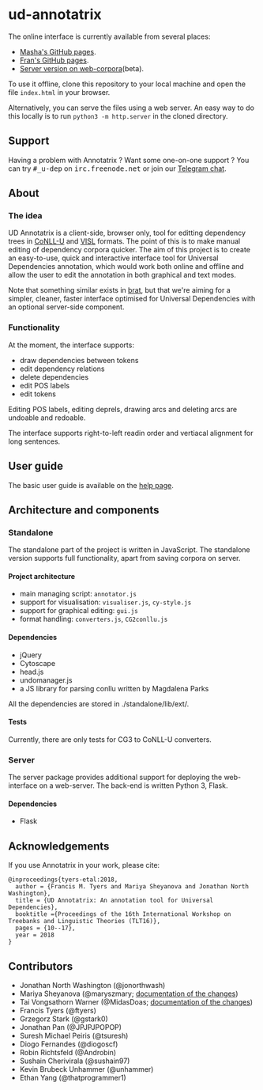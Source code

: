 # ud-annotatrix

The online interface is currently available from several places:

* [Masha's GitHub pages](https://maryszmary.github.io/ud-annotatrix/standalone/annotator.html). 
* [Fran's GitHub pages](https://ftyers.github.io/ud-annotatrix/). 
* [Server version on web-corpora](http://web-corpora.net/wsgi3/annotatrix/)(beta).

To use it offline, clone this repository to your local machine and open the file `index.html` in your browser.

Alternatively, you can serve the files using a web server.  An easy way to do this locally is to run `python3 -m http.server` in the cloned directory.

## Support

Having a problem with Annotatrix ? Want some one-on-one support ? You can try <tt>#_u-dep</tt> on <tt>irc.freenode.net</tt> or
join our [Telegram chat](https://t.me/joinchat/EWWgMhGXARzxvgO5AzI0ew).

## About

### The idea

UD Annotatrix is a client-side, browser only, tool for editting dependency trees in [CoNLL-U](http://universaldependencies.org/format.html) and [VISL](http://beta.visl.sdu.dk/cg3/single/#streamformats) formats.  The point of this is to make manual editing of dependency corpora quicker. The aim of this project is to create an easy-to-use, quick and interactive interface tool for Universal Dependencies annotation, which would work both online and offline and allow the user to edit the annotation in both graphical and text modes.

Note that something similar exists in [brat](http://brat.nlplab.org), but that we're aiming for a simpler, cleaner, faster interface optimised for Universal Dependencies with an optional server-side component.

### Functionality

At the moment, the interface supports:
* draw dependencies between tokens
* edit dependency relations
* delete dependencies
* edit POS labels
* edit tokens

Editing POS labels, editing deprels, drawing arcs and deleting arcs are undoable and redoable.

The interface supports right-to-left readin order and vertiacal alignment for long sentences.

## User guide

The basic user guide is available on the [help page](https://maryszmary.github.io/ud-annotatrix/standalone/help.html).

## Architecture and components


### Standalone

The standalone part of the project is written in JavaScript. The standalone version supports full functionality, apart from saving corpora on server.

#### Project architecture

* main managing script: `annotator.js`
* support for visualisation: `visualiser.js`, `cy-style.js`
* support for graphical editing: `gui.js`
* format handling: `converters.js`, `CG2conllu.js`

#### Dependencies

* jQuery
* Cytoscape
* head.js
* undomanager.js
* a JS library for parsing conllu written by Magdalena Parks

All the dependencies are stored in ./standalone/lib/ext/.

#### Tests

Currently, there are only tests for CG3 to CoNLL-U converters.

### Server

The server package provides additional support for deploying the web-interface on a web-server. The back-end is written Python 3, Flask.

#### Dependencies

* Flask

## Acknowledgements

If you use Annotatrix in your work, please cite:

```
@inproceedings{tyers-etal:2018,
  author = {Francis M. Tyers and Mariya Sheyanova and Jonathan North Washington},
  title = {UD Annotatrix: An annotation tool for Universal Dependencies},
  booktitle ={Proceedings of the 16th International Workshop on Treebanks and Linguistic Theories (TLT16)},
  pages = {10--17},
  year = 2018
}
```

## Contributors

* Jonathan North Washington (@jonorthwash)
* Mariya Sheyanova (@maryszmary; [documentation of the changes](http://wiki.apertium.org/wiki/UD_annotatrix/UD_annotatrix_at_GSoC_2017))
* Tai Vongsathorn Warner (@MidasDoas; [documentation of the changes](https://wikis.swarthmore.edu/ling073/User:Twarner2/Final_project))
* Francis Tyers (@ftyers)
* Grzegorz Stark (@gstark0)
* Jonathan Pan (@JPJPJPOPOP)
* Suresh Michael Peiris (@tsuresh)
* Diogo Fernandes (@diogoscf)
* Robin Richtsfeld (@Androbin)
* Sushain Cherivirala (@sushain97)
* Kevin Brubeck Unhammer (@unhammer)
* Ethan Yang (@thatprogrammer1)
